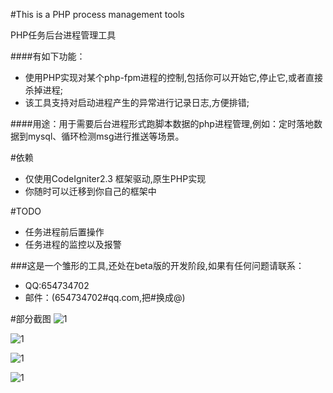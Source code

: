 #This is a PHP process management tools

PHP任务后台进程管理工具<br/>

####有如下功能：
 * 使用PHP实现对某个php-fpm进程的控制,包括你可以开始它,停止它,或者直接杀掉进程; 
 * 该工具支持对启动进程产生的异常进行记录日志,方便排错;

####用途：用于需要后台进程形式跑脚本数据的php进程管理,例如：定时落地数据到mysql、循环检测msg进行推送等场景。

#依赖

* 仅使用CodeIgniter2.3 框架驱动,原生PHP实现
* 你随时可以迁移到你自己的框架中

#TODO

* 任务进程前后置操作
* 任务进程的监控以及报警

###这是一个雏形的工具,还处在beta版的开发阶段,如果有任何问题请联系：
 * QQ:654734702
 * 邮件：(654734702#qq.com,把#换成@) 

#部分截图
![1](printscreen/g1.png)

![1](printscreen/g2.png)

![1](printscreen/g3.png)

![1](printscreen/g4.png)

